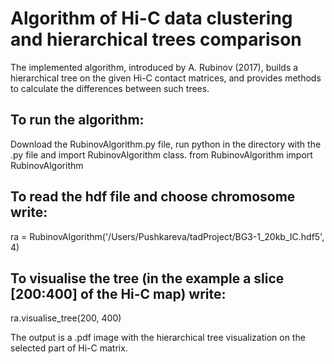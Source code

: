 # Algorithm of Hi-C data clustering and hierarchical trees comparison

The implemented algorithm, introduced by A. Rubinov (2017), builds a hierarchical tree on the given Hi-C contact matrices, and provides methods to calculate the differences between such trees.

## To run the algorithm:
Download the RubinovAlgorithm.py file, run python in the directory with the .py file and import RubinovAlgorithm class.
from RubinovAlgorithm import RubinovAlgorithm

## To read the hdf file and choose chromosome write:
ra = RubinovAlgorithm('/Users/Pushkareva/tadProject/BG3-1_20kb_IC.hdf5', 4)

## To visualise the tree (in the example a slice [200:400] of the Hi-C map) write:
ra.visualise_tree(200, 400)

The output is a .pdf image with the hierarchical tree visualization on the selected part of Hi-C matrix.
